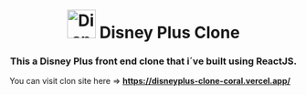<h1 align="center"> <img src="https://static-assets.bamgrid.com/product/disneyplus/images/logo.1a56f51c764022ee769c91d894d44326.svg" alt="Disney Plus" height=50 width=50 /> Disney Plus Clone</h1>
<h3 align="center">This a Disney Plus front end clone that i´ve built using ReactJS.</h3>
<p>You can visit clon site here => <b><a href="https://disneyplus-clone-coral.vercel.app/" alt="Clone Disney Plus">https://disneyplus-clone-coral.vercel.app/</a></b></p>
